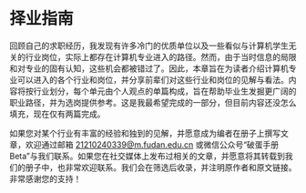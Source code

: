 # 择业指南

回顾自己的求职经历，我发现有许多冷门的优质单位以及一些看似与计算机学生无关的行业岗位，实际上都存在计算机专业进入的路径。然而，由于当时信息的局限和对专业的固有认知，这些机会都被错过了。因此，本章旨在为读者介绍计算机专业可以进入的各个行业和岗位，并分享前辈们对这些行业和岗位的见解与看法。内容将按行业划分，每个单元由个人观点的单篇构成，旨在帮助毕业生发掘更广阔的职业路径，并为选岗提供参考。这是我最希望完成的一部分，但目前内容还没怎么填充，现在仅有两篇完成。

如果您对某个行业有丰富的经验和独到的见解，并愿意成为编者在册子上撰写文章，欢迎通过邮箱 <21210240339@m.fudan.edu.cn> 或微信公众号“破蛋手册Beta”与我们联系。如果您在社交媒体上发布过相关的文章，并愿意将其转载到我们的册子中，也非常欢迎联系。我们会在筛选后收录，并注明原作者和原文链接。非常感谢您的支持！
